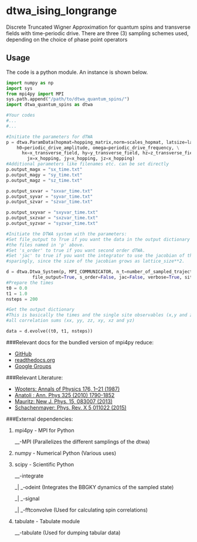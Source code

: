 dtwa_ising_longrange
=============

Discrete Truncated Wigner Approximation for quantum spins and transverse fields with time-periodic drive.
There are three (3) sampling schemes used, depending on the choice of phase point operators


Usage
-----
The code is a python module. An instance is shown below.

```python
import numpy as np
import sys
from mpi4py import MPI
sys.path.append("/path/to/dtwa_quantum_spins/")
import dtwa_quantum_spins as dtwa

#Your codes
#...
#...

#Initiate the parameters for dTWA
p = dtwa.ParamData(hopmat=hopping_matrix,norm=scales_hopmat, latsize=lattice_size,\
	h0=periodic_drive_amplitude, omega=periodic_drive_frequency, \
	  hx=x_transverse_field, hy=y_transverse_field, hz=z_transverse_field\
	    jx=x_hopping, jy=x_hopping, jz=x_hopping)
#Additional parameters like filenames etc. can be set directly
p.output_magx = "sx_time.txt"
p.output_magy = "sy_time.txt"
p.output_magz = "sz_time.txt"

p.output_sxvar = "sxvar_time.txt"
p.output_syvar = "syvar_time.txt"
p.output_szvar = "szvar_time.txt"

p.output_sxyvar = "sxyvar_time.txt"
p.output_sxzvar = "sxzvar_time.txt"
p.output_syzvar = "syzvar_time.txt"

#Initiate the DTWA system with the parameters:
#Set file_output to True if you want the data in the output dictionary to be dumped to 
#the files named in 'p' above.
#Set 's_order' to true if you want second order dTWA.
#Set 'jac' to true if you want the integrator to use the jacobian of the BBGKY dynamics. Use
#sparingly, since the size of the jacobian grows as lattice_size**2.

d = dtwa.Dtwa_System(p, MPI_COMMUNICATOR, n_t=number_of_sampled_trajectories, \
	      file_output=True, s_order=False, jac=False, verbose=True, sitedata=False)
#Prepare the times
t0 = 0.0
t1 = 1.0
nsteps = 200

#Get the output dictionary
#This is basically the times and the single site observables (x,y and z) and 
#all correlation sums (xx, yy, zz, xy, xz and yz)

data = d.evolve((t0, t1, nsteps))

```



###Relevant docs for the bundled version of mpi4py reduce:
* [GitHub](https://github.com/mpi4py/mpi4py/blob/master/demo/reductions/reductions.py)
* [readthedocs.org](https://mpi4py.readthedocs.org/en/latest/overview.html#collective-communications)
* [Google Groups](https://groups.google.com/forum/#!msg/mpi4py/t8HZoYg8Ldc/-erl6BMKpLAJ)

###Relevant Literature:
* [Wooters: Annals of Physics 176, 1–21 (1987)](http://dx.doi.org/10.1016/0003-4916(87)90176-X)
* [Anatoli : Ann. Phys 325 (2010) 1790-1852](http://arxiv.org/abs/0905.3384)
* [Mauritz: New J. Phys. 15, 083007 (2013)](http://arxiv.org/abs/1209.3697)
* [Schachenmayer: Phys. Rev. X 5 011022 (2015)](http://arxiv.org/abs/1408.4441)

###External dependencies:
1. mpi4py - MPI for Python

    _\_-MPI (Parallelizes the different samplings of the dtwa)

2. numpy - Numerical Python (Various uses)

3. scipy  - Scientific Python

    _\_-integrate 

    _| \_-odeint (Integrates the BBGKY dynamics of the sampled state)

    _| \_-signal 
    
    _| \_-fftconvolve (Used for calculating spin correlations)

4. tabulate - Tabulate module 
    
    _\_-tabulate (Used for dumping tabular data)
